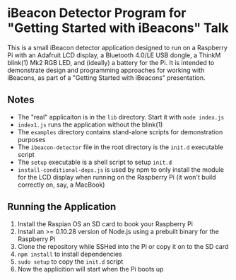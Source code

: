 # iBeacon Detector Program for "Getting Started with iBeacons" Talk

This is a small iBeacon detector application designed to run on a Raspberry Pi with an Adafruit LCD display, a Bluetooth 4.0/LE USB dongle, a ThinkM blink(1) Mk2 RGB LED, and (ideally) a battery for the Pi. It is intended to demonstrate design and programming approaches for working with iBeacons, as part of a "Getting Started with iBeacons" presentation.

## Notes

- The "real" applicaiton is in the `lib` directory. Start it with `node index.js`
 - `index1.js` runs the application without the blink(1)
- The `examples` directory contains stand-alone scripts for demonstration purposes
- The `ibeacon-detector` file in the root directory is the `init.d` executable script
- The `setup` executable is a shell script to setup `init.d`
- `install-conditional-deps.js` is used by npm to only install the module for the LCD display when running on the Raspberry Pi (it won't build correctly on, say, a MacBook)

## Running the Application

1. Install the Raspian OS an SD card to book your Raspberry Pi
2. Install an >= 0.10.28 version of Node.js using a prebuilt binary for the Raspberry Pi
3. Clone the repository while SSHed into the Pi or copy it on to the SD card
4. `npm install` to install dependencies
5. `sudo setup` to copy the `init.d` script
6. Now the applicition will start when the Pi boots up